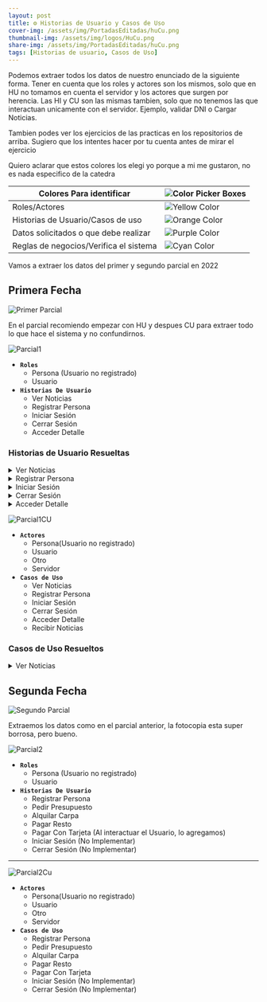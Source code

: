 ```yaml
---
layout: post
title: ⚙️ Historias de Usuario y Casos de Uso
cover-img: /assets/img/PortadasEditadas/huCu.png
thumbnail-img: /assets/img/logos/HuCu.png
share-img: /assets/img/PortadasEditadas/huCu.png
tags: [Historias de usuario, Casos de Uso]
---
```



Podemos extraer todos los datos de nuestro enunciado de la siguiente forma. Tener en cuenta que los roles y actores son los mismos, solo que en HU no tomamos en cuenta el servidor y los actores que surgen por herencia.
Las HI y CU son las mismas tambien, solo que no tenemos las que interactuan unicamente con el servidor. Ejemplo, validar DNI o Cargar Noticias.

Tambien podes ver los ejercicios de las practicas en los repositorios de arriba. Sugiero que los intentes hacer por tu cuenta antes de mirar el ejercicio

Quiero aclarar que estos colores los elegi yo porque a mi me gustaron, no es nada especifico de la catedra



| Colores Para identificar               | ![Color Picker Boxes](https://draculatheme.com/static/img/color-boxes/eyedropper.png)|
| --- | --- |
| Roles/Actores                          | ![Yellow Color](https://draculatheme.com/static/img/color-boxes/yellow.png)          |
| Historias de Usuario/Casos de uso      | ![Orange Color](https://draculatheme.com/static/img/color-boxes/orange.png)          |
| Datos solicitados o que debe realizar  | ![Purple Color](https://draculatheme.com/static/img/color-boxes/purple.png)          |
| Reglas de negocios/Verifica el sistema | ![Cyan Color](https://draculatheme.com/static/img/color-boxes/cyan.png)              |




Vamos a extraer los datos del primer y segundo parcial en 2022

## Primera Fecha

![Primer Parcial](https://user-images.githubusercontent.com/55964635/205096308-5808f9f7-99d8-40d8-82ba-c6a0f3b686e0.jpeg)

En el parcial recomiendo empezar con HU y despues CU para extraer todo lo que hace el sistema y no confundirnos.

![Parcial1](https://github.com/Fabian-Martinez-Rincon/Fabian-Martinez-Rincon/assets/55964635/e584be28-12fb-4f8f-9811-a3bc7cb31559)


- **`Roles`**
  - Persona (Usuario no registrado)
  - Usuario
- **`Historias De Usuario`**
  - Ver Noticias
  - Registrar Persona
  - Iniciar Sesión
  - Cerrar Sesión
  - Acceder Detalle

### Historias de Usuario Resueltas

<details><summary>Ver Noticias</summary><table><tr><td> 

<p>ID: Ver Noticias </p>
<p>TÍTULO: Como persona quiero ver noticias para informarme</p>
<p>REGLAS DE NEGOCIO:</p>


</td></tr><tr><td>

<p>CRITERIOS DE ACEPTACIÓN: Ver Noticias</p>

<p>Escenario 1: Ver Noticias Exitoso</p>
<p><b>Dado</b> que se establecio conexión con el servidor y hay noticias para mostrar</p>
<p><b>Cuando</b> la persona presiona el boton ver noticias</p>
<p><b>Entonces</b> el sistema muestra las noticias en pantalla</p>
<hr>

<p>Escenario 2: Ver Noticias Fallido por falla de conexión</p>
<p><b>Dado</b> que no se establecio conexión con el servidor</p>
<p><b>Cuando</b> la persona presiona el boton ver noticias</p>
<p><b>Entonces</b> sistema informa que no se pudo establecer conexión con el servidor</p>
<hr>

<p>Escenario 3: Ver Noticias Fallido por falta de noticias</p>
<p><b>Dado</b> que se establecio conexión con el servidor y no hay noticias para mostrar</p>
<p><b>Cuando</b> la persona presiona el boton ver noticias</p>
<p><b>Entonces</b> sistema informa que no hay noticias disponibles</p>

</td></tr></table></details>







<details><summary>Registrar Persona</summary><table><tr><td> 

<p>ID: Registrar Persona</p>
<p>TÍTULO: Como persona quiero registrarme para poder acceder a los detalles</p>
<p>REGLAS DE NEGOCIO:</p>
- Persona mayor de 18 Años <br>
- Mail no registrado

</td></tr><tr><td>

<p>CRITERIOS DE ACEPTACIÓN:</p>

<p><b>Escenario 1</b>: Registro Exitoso</p>
<p><b>Dado</b> que la persona Juan, tiene 21 años que es mayor de 18 años y el mail juan@gmail.com no esta registrado</p>
<p><b>Cuando</b> la persona ingresa Juan , Martinez, 21 años, juan@gmail.com</p>
<p><b>Entonces</b> el sistema registra al nuevo usuario, genera una contraseña de manera aleatoria y la manda al mail</p>
<hr>

<p><b>Escenario 2</b>: Registro Fallido por tener menos de 18 años</p>
<p><b>Dado</b> que la persona Martin, tiene 10 años que es menor de 18 años y el mail martin@gmail.com no esta registrado</p>
<p><b>Cuando</b> la persona ingresa Martin , Lopez, 10 años, martin@gmail.com</p>
<p><b>Entonces</b> el sistema informa que la persona es menor de edad</p>
<hr>


<p><b>Escenario 3</b>: Registro Fallido por mail ya registrado</p>
<p><b>Dado</b> que la persona Leonel, tiene 25 años que es mayor de 18 años y el mail lionel@gmail.com esta registrado</p>
<p><b>Cuando</b> la persona ingresa Lionel , Messi, 25 años, lionel@gmail.com</p>
<p><b>Entonces</b> el sistema informa que el mail ingresado ya esta registrado</p>
</td></tr></table></details>







<details><summary>Iniciar Sesión</summary><table><tr><td> 

<p>ID: Iniciar Sesión</p>
<p>TÍTULO: Como usuario quiero iniciar sesión para poder acceder a los detalles</p>
<p>REGLAS DE NEGOCIO:</p>
- Tiene 3 intentos antes del bloqueo

</td></tr><tr><td>

<p>CRITERIOS DE ACEPTACIÓN:</p>

<p><b>Escenario 1</b>: Inicio exitoso</p>
<p><b>Dado</b> Que el usuario juan@gmail.com esta registrado, esta en primer intento y la contraseña "hola123" es correcta</p>
<p><b>Cuando</b> el usuario ingresa juan@gmail.com, "hola123"</p>
<p><b>Entonces</b> el sistema inicia sesión y habilita el acceso a los detalles</p>
<hr>

<p><b>Escenario 2</b>: Inicio Fallido por usuario no registrado</p>
<p><b>Dado</b> Que el usuario martin@gmail.com no esta registrado</p>
<p><b>Cuando el usuario ingresa martin@gmail.com, 'contraseña123'</p>
<p><b>Entonces el sistema informa que el mail ingresado no se encuentra registrado</p>
<hr>

<p><b>Escenario 3</b>: Inicio Fallido por contraseña icorrecta</p>
<p><b>Dado</b> Que el usuario lionel@gmail.com esta registrado, esta en primer intento y la contraseña "mundial" es incorrecta</p>
<p><b>Cuando</b> el usuario ingresa lionel@gmail.com, "mundial"</p>
<p><b>Entonces</b> el sistema informa que la contraseña es incorrecta e incrementa en uno los intentos</b></p>
<hr>

<p><b>Escenario 4</b>: Inicio Fallido por contraseña icorrecta</p>
<p><b>Dado</b> Que el usuario lionel@gmail.com esta registrado, esta en tercer intento y la contraseña "mundial2" es incorrecta</p>
<p><b>Cuando</b> el usuario ingresa lionel@gmail.com, "mundial2"</p>
<p><b>Entonces</b> el sistema informa que la contraseña es incorrecta y bloquea la cuenta</b></p>
<hr>

<p><b>Escenario 5</b>: Inicio Fallido cuenta bloqueada</p>
<p><b>Dado</b> Que el usuario lionel@gmail.com esta registrado y la cuenta esta bloqueada</p>
<p><b>Cuando</b> el usuario ingresa lionel@gmail.com</p>
<p><b>Entonces</b> el sistema informa que la cuenta esta bloqueada</p>

</td></tr></table></details>








<details><summary>Cerrar Sesión</summary><table><tr><td> 

<p>ID: Cerrar Sesión</p>
<p>TÍTULO: Como usuario quiero cerrar sesión para poder proteger mis datos</p>
<p>REGLAS DE NEGOCIO:</p>

</td></tr><tr><td>

<p>CRITERIOS DE ACEPTACIÓN:</p>

<p><b>Escenario 1:</b> Cierre exitoso</p>
<p><b>Dado que el usuario tiene una sesión abierta</b> </p>
<p><b>Cuando el usuario presiona el boton cerrar sesión</b></p>
<p><b>Entonces el sistema cierra la sesión y bloquea los accesos a los detalles</b></p>
<hr>

</td></tr></table></details>







<details><summary>Acceder Detalle</summary><table><tr><td> 

<p>ID: </p>
<p>TÍTULO: </p>
<p>REGLAS DE NEGOCIO:</p>

</td></tr><tr><td>

<p>CRITERIOS DE ACEPTACIÓN:</p>

<p>Escenario 1: título del criterio.</p>

<p>Dado </p>
<p>Cuando</p>
<p>Entonces</p>
<hr>

</td></tr></table></details>

![Parcial1CU](https://github.com/MITH-arg/EI-Materias/assets/55964635/b6659366-c65e-4597-9e72-53a0dc6bf640)

- **`Actores`**
  - Persona(Usuario no registrado)
  - Usuario
  - Otro
  - Servidor
- **`Casos de Uso`**
  - Ver Noticias
  - Registrar Persona
  - Iniciar Sesión
  - Cerrar Sesión
  - Acceder Detalle
  - Recibir Noticias

### Casos de Uso Resueltos

<details><summary>Ver Noticias</summary>

<table><td width="660"> 

<p>Nombre:</p>
<p>Descripción:</p>
<p>Actores:</p>
<p>Precondiciones:</p>

CURSO NORMAL<table> <tr><td>Acciones del actor</td> <td>Acciones del Sistema</td></tr><tr><td width="320">  

Paso x:

</td><td width="320">

Paso x: 

</td></tr></table>


<p>Curso alterno:</p>

<p>Postcondición:</p>

</td></table></details>



## Segunda Fecha

![Segundo Parcial](https://github.com/Fabian-Martinez-Rincon/Fabian-Martinez-Rincon/assets/55964635/11623658-f01e-4e9d-92ae-d51ae675036d)

Extraemos los datos como en el parcial anterior, la fotocopia esta super borrosa, pero bueno.

![Parcial2](https://github.com/MITH-arg/EI-Materias/assets/55964635/6ca3655d-ff80-4a9b-b4f9-c0bf44e5cd4a)

- **`Roles`**
  - Persona (Usuario no registrado)
  - Usuario
- **`Historias De Usuario`**
  - Registrar Persona
  - Pedir Presupuesto
  - Alquilar Carpa
  - Pagar Resto
  - Pagar Con Tarjeta (Al interactuar el Usuario, lo agregamos)
  - Iniciar Sesión (No Implementar)
  - Cerrar Sesión (No Implementar)

---

![Parcial2Cu](https://github.com/Fabian-Martinez-Rincon/Fabian-Martinez-Rincon/assets/55964635/fbafd933-099b-4ce3-b9f7-b14587d91343)


- **`Actores`**
  - Persona(Usuario no registrado)
  - Usuario
  - Otro
  - Servidor
- **`Casos de Uso`**
  - Registrar Persona
  - Pedir Presupuesto
  - Alquilar Carpa
  - Pagar Resto
  - Pagar Con Tarjeta
  - Iniciar Sesión (No Implementar)
  - Cerrar Sesión (No Implementar)
